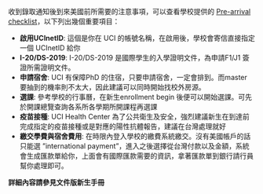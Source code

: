 收到錄取通知後到來美國前所需要的注意事項，可以查看學校提供的 [Pre-arrival checklist](https://grad.uci.edu/admissions/admitted-students/new-intl-pre-checklist.php)，以下列出幾個重要項目：
- **啟用UCInetID**: 這個是你在 UCI 的帳號名稱，在啟用後，學校會寄信直接指定一個 UCInetID 給你
- **I-20/DS-2019**: I-20/DS-2019 是國際學生的入學證明文件，為申請F1/J1 簽證所需證明文件。
- **申請宿舍**: UCI 有保障PhD 的住宿，只要申請宿舍，一定會排到。而master 要抽到的機率則不太大，因此建議可以同時開始找校外房源。
- **選課**: 參考學校的行事曆，在新生enrollment begin 後便可以開始選課。可先於開課總覽查詢各系所各學期所開課程再選課
- **疫苗接種**: UCI Health Center 為了公共衛生及安全，強烈建議新生在到達前完成指定的疫苗接種或是對應的陽性抗體報告，建議在台灣處理就好
- **繳交學費與宿舍費用**: 在時限內登入學校的繳費系統繳交。沒有美國帳戶的話只能選 ”international payment”，進入之後選擇從台灣付款以及金額，系統會生成匯款單給你，上面會有國際匯款需要的資訊，拿著匯款單到銀行請行員幫你處理即可。

**詳細內容請參見文件版新生手冊**